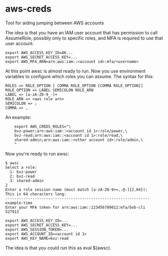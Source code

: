 # aws-creds
Tool for aiding jumping between AWS accounts

The idea is that you have an IAM user account that has permission to
call AssumeRole, possibly only to specific roles, and MFA is required to
use that user account.

    export AWS_ACCESS_KEY_ID=AK...
    export AWS_SECRET_ACCESS_KEY=...
    export AWS_MFA_ARN=arn:aws:iam::<account id>:mfa/<username>

At this point awsc is almost ready to run. Now you use environment variables to configure which roles you can assume. The syntax for this:

	ROLES => ROLE_OPTION [ COMMA ROLE_OPTION [COMMA ROLE_OPTION]]
    ROLE_OPTION => LABEL SEMICOLON ROLE_ARN
    LABEL => [a-zA-Z0-9_-]+
    ROLE_ARN => <aws role arn>
    SEMICOLON => ;
    COMMA => ,

An example:

		export AWS_CREDS_ROLES="\
		bvz-power;arn:aws:iam::<account id 1>:role/power,\
		bvz-read;arn:aws:iam::<account id 1>:role/read,\
		shared-admin;arn:aws:iam::<other account id>:role/admin,\
        "


Now you're ready to run awsc:

	$ awsc
	Select a role:
	  1: bvz-power
	  2: bvz-read
	  3: shared-admin
	2
	Enter a role session name (must match [a-zA-Z0-9+=,.@-]{2,64}):
	This is 64 characters long:
	----------------------------------------------------------------
	example-time
	Enter your MFA token for arn:aws:iam::123456789012:mfa/bob-cli
	527913

	export AWS_ACCESS_KEY_ID=...
	export AWS_SECRET_ACCESS_KEY=...
	export AWS_SESSION_TOKEN=...
	export AWS_ACCOUNT_ID=<account id 1>
	export AWS_KEY_NAME=bvz-read

The idea is that you could run this as eval $(awsc).

